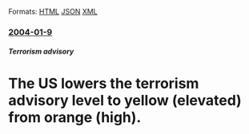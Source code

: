 
Formats: [HTML](/news/2004/01/9/the-us-lowers-the-terrorism-advisory-level-to-yellow-elevated-from-orange-high.html)  [JSON](/news/2004/01/9/the-us-lowers-the-terrorism-advisory-level-to-yellow-elevated-from-orange-high.json)  [XML](/news/2004/01/9/the-us-lowers-the-terrorism-advisory-level-to-yellow-elevated-from-orange-high.xml)  

### [2004-01-9](/news/2004/01/9/index.md)

##### Terrorism advisory
#  The US lowers the terrorism advisory level to yellow (elevated) from orange (high).




